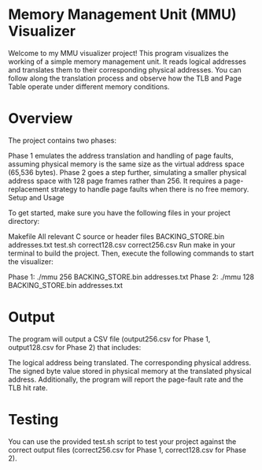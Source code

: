 # Memory Management Unit (MMU) Visualizer #

Welcome to my MMU visualizer project! This program visualizes the working of a simple memory management unit. It reads logical addresses and translates them to their corresponding physical addresses. You can follow along the translation process and observe how the TLB and Page Table operate under different memory conditions.

# Overview #

The project contains two phases:

Phase 1 emulates the address translation and handling of page faults, assuming physical memory is the same size as the virtual address space (65,536 bytes).
Phase 2 goes a step further, simulating a smaller physical address space with 128 page frames rather than 256. It requires a page-replacement strategy to handle page faults when there is no free memory.
Setup and Usage

To get started, make sure you have the following files in your project directory:

Makefile
All relevant C source or header files
BACKING_STORE.bin
addresses.txt
test.sh
correct128.csv
correct256.csv
Run make in your terminal to build the project. Then, execute the following commands to start the visualizer:

Phase 1: ./mmu 256 BACKING_STORE.bin addresses.txt
Phase 2: ./mmu 128 BACKING_STORE.bin addresses.txt

# Output #

The program will output a CSV file (output256.csv for Phase 1, output128.csv for Phase 2) that includes:

The logical address being translated.
The corresponding physical address.
The signed byte value stored in physical memory at the translated physical address.
Additionally, the program will report the page-fault rate and the TLB hit rate.

# Testing # 

You can use the provided test.sh script to test your project against the correct output files (correct256.csv for Phase 1, correct128.csv for Phase 2).
